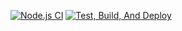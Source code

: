 [![Node.js CI](https://github.com/ASD-Project-sharif/backend/actions/workflows/node.js.yml/badge.svg)](https://github.com/ASD-Project-sharif/backend/actions/workflows/node.js.yml)
[![Test, Build, And Deploy](https://github.com/ASD-Project-sharif/backend/actions/workflows/build.yml/badge.svg)](https://github.com/ASD-Project-sharif/backend/actions/workflows/build.yml)
